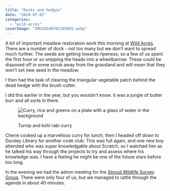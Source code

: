 ```yaml
---
title: "Docks and hedges"
date: "2024-07-02"
categories: 
  - "wild-acres"
coverImage: "IMG20240702105905.webp"
---
```


A bit of important meadow restoration work this morning at [Wild Acres](https://wildacres.org.uk/). There are a number of dock - not too many but we don't want to spread much further. The seeds are getting towards ripeness, so a few of us spent the first hour or so snipping the heads into a wheelbarrow. These could be disposed off in some scrub away from the grassland and will mean that they won't set new seed in the meadow.

I then had the task of clearing the triangular vegetable patch behind the dead hedge with the brush cutter.

I did this earlier in the year, but you wouldn't know. It was a jungle of butter burr and all sorts in there.

<figure>

![Curry, rice and greens on a plate with a glass of water in the background](images/IMG20240702131316-1024x576.webp)

<figcaption>

Turnip and kohl rabi curry

</figcaption>

</figure>

Cherie cooked up a marvellous curry for lunch, then I headed off down to Dursley Library for another code club. This was full again, and one new boy attended who was super knowledgable about Scratch, so I watched him as he talked his way through the projects to try and assess where his knowledge was. I have a feeling he might be one of the future stars before too long.

In the evening we had the admin meeting for the [Stroud Wildlife Survey Group](https://stroudwildlifesurvey.org.uk). There were only four of us, but we managed to rattle through the agenda in about 40 minutes.
